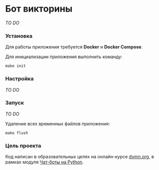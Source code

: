 # Бот викторины

*TO DO*

### Установка

Для работы приложения требуется **Docker** и **Docker Compose**.

Для инициализации приложения выполнить команду:

```
make init
```

### Настройка

*TO DO*

### Запуск

*TO DO*

Удаление всех временных файлов приложения:

```
make flush
```

### Цель проекта

Код написан в образовательных целях на онлайн-курсе [dvmn.org](https://dvmn.org/), в рамках
модуля [Чат-боты на Python](https://dvmn.org/modules/chat-bots).